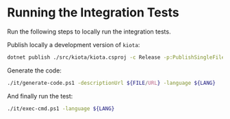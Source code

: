 # Running the Integration Tests

Run the following steps to locally run the integration tests.

Publish locally a development version of `kiota`:

```bash
dotnet publish ./src/kiota/kiota.csproj -c Release -p:PublishSingleFile=true -p:PublishReadyToRun=true -o ./publish
```

Generate the code:

```bash
./it/generate-code.ps1 -descriptionUrl ${FILE/URL} -language ${LANG}
```

And finally run the test:

```bash
./it/exec-cmd.ps1 -language ${LANG}
```
